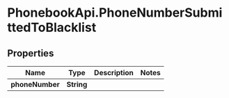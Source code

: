 # PhonebookApi.PhoneNumberSubmittedToBlacklist

## Properties
Name | Type | Description | Notes
------------ | ------------- | ------------- | -------------
**phoneNumber** | **String** |  | 


